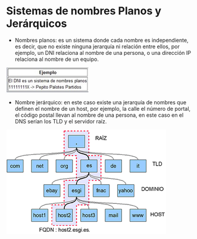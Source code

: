 # Sistemas de nombres Planos y Jerárquicos

- Nombres planos: es un sistema donde cada nombre es independiente, es decir, que no existe ninguna jerarquía ni relación entre ellos, por ejemplo, un DNI relaciona al nombre de una persona, o una dirección IP relaciona al nombre de un equipo.

![NombrePlano.JPG](./NombrePlano.JPG)

- Nombre jerárquico: en este caso existe una jerarquía de nombres que definen el nombre de un host, por ejemplo, la calle el número de portal, el código postal llevan al nombre de una persona, en este caso en el DNS serían los TLD y el servidor raíz.

![jerárquico.png](./jerárquico.png)

